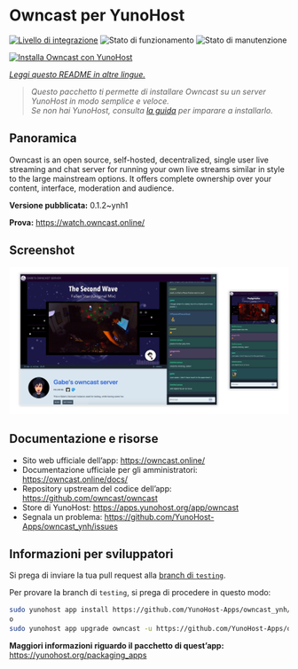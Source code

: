 <!--
N.B.: Questo README è stato automaticamente generato da <https://github.com/YunoHost/apps/tree/master/tools/readme_generator>
NON DEVE essere modificato manualmente.
-->

# Owncast per YunoHost

[![Livello di integrazione](https://dash.yunohost.org/integration/owncast.svg)](https://dash.yunohost.org/appci/app/owncast) ![Stato di funzionamento](https://ci-apps.yunohost.org/ci/badges/owncast.status.svg) ![Stato di manutenzione](https://ci-apps.yunohost.org/ci/badges/owncast.maintain.svg)

[![Installa Owncast con YunoHost](https://install-app.yunohost.org/install-with-yunohost.svg)](https://install-app.yunohost.org/?app=owncast)

*[Leggi questo README in altre lingue.](./ALL_README.md)*

> *Questo pacchetto ti permette di installare Owncast su un server YunoHost in modo semplice e veloce.*  
> *Se non hai YunoHost, consulta [la guida](https://yunohost.org/install) per imparare a installarlo.*

## Panoramica

Owncast is an open source, self-hosted, decentralized, single user live streaming and chat server for running your own live streams similar in style to the large mainstream options. It offers complete ownership over your content, interface, moderation and audience.

**Versione pubblicata:** 0.1.2~ynh1

**Prova:** <https://watch.owncast.online/>

## Screenshot

![Screenshot di Owncast](./doc/screenshots/owncast-screenshot.png)

## Documentazione e risorse

- Sito web ufficiale dell’app: <https://owncast.online/>
- Documentazione ufficiale per gli amministratori: <https://owncast.online/docs/>
- Repository upstream del codice dell’app: <https://github.com/owncast/owncast>
- Store di YunoHost: <https://apps.yunohost.org/app/owncast>
- Segnala un problema: <https://github.com/YunoHost-Apps/owncast_ynh/issues>

## Informazioni per sviluppatori

Si prega di inviare la tua pull request alla [branch di `testing`](https://github.com/YunoHost-Apps/owncast_ynh/tree/testing).

Per provare la branch di `testing`, si prega di procedere in questo modo:

```bash
sudo yunohost app install https://github.com/YunoHost-Apps/owncast_ynh/tree/testing --debug
o
sudo yunohost app upgrade owncast -u https://github.com/YunoHost-Apps/owncast_ynh/tree/testing --debug
```

**Maggiori informazioni riguardo il pacchetto di quest’app:** <https://yunohost.org/packaging_apps>
